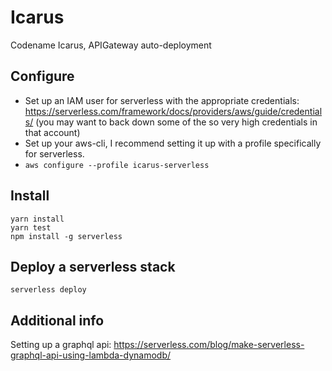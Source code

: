 # Icarus
Codename Icarus, APIGateway auto-deployment

## Configure

 - Set up an IAM user for serverless with the appropriate credentials: https://serverless.com/framework/docs/providers/aws/guide/credentials/
(you may want to back down some of the so very high credentials in that account)
 - Set up your aws-cli, I recommend setting it up with a profile specifically for serverless.
 - `aws configure --profile icarus-serverless`

## Install

    yarn install
    yarn test
    npm install -g serverless

## Deploy a serverless stack

    serverless deploy

## Additional info

 Setting up a graphql api: https://serverless.com/blog/make-serverless-graphql-api-using-lambda-dynamodb/
